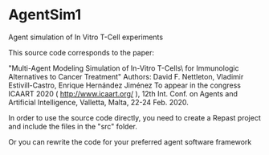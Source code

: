 # AgentSim1
Agent simulation of In Vitro T-Cell experiments

This source code corresponds to the paper:

"Multi-Agent Modeling Simulation of In-Vitro T-Cells\\ for Immunologic Alternatives to Cancer Treatment"
Authors: David F. Nettleton, Vladimir Estivill-Castro, Enrique Hernández Jiménez
To appear in the congress ICAART 2020 ( http://www.icaart.org/ ), 12th Int. Conf. on Agents and Artificial
Intelligence, Valletta, Malta, 22-24 Feb. 2020.

In order to use the source code directly, you need to create a Repast project and include the files in the "src" folder.

Or you can rewrite the code for your preferred agent software framework
